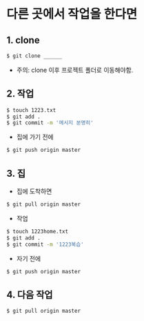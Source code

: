 # 다른 곳에서 작업을 한다면

## 1. clone

```bash
$ git clone ______
```

- 주의: clone 이후 프로젝트 폴더로 이동해야함.

## 2. 작업

``` bash
$ touch 1223.txt
$ git add .
$ git commit -m '메시지 분명히'
```

- 집에 가기 전에

```bash
$ git push origin master
```

## 3. 집

- 집에 도착하면

```bash
$ git pull origin master
```

- 작업

```bash
$ touch 1223home.txt
$ git add .
$ git commit -m '1223복습'
```

- 자기 전에

```bash
$ git push origin master
```

## 4. 다음 작업

```bash
$ git pull origin master
```



